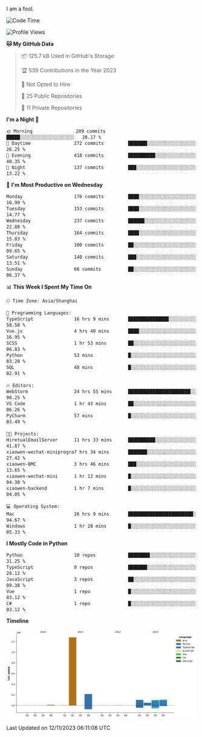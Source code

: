 I am a fool.

<!--START_SECTION:waka-->
![Code Time](http://img.shields.io/badge/Code%20Time-878%20hrs%2015%20mins-blue)

![Profile Views](http://img.shields.io/badge/Profile%20Views-4-blue)

**🐱 My GitHub Data** 

> 📦 125.7 kB Used in GitHub's Storage 
 > 
> 🏆 539 Contributions in the Year 2023
 > 
> 🚫 Not Opted to Hire
 > 
> 📜 25 Public Repositories 
 > 
> 🔑 11 Private Repositories 
 > 
**I'm a Night 🦉** 

```text
🌞 Morning                209 commits         █████░░░░░░░░░░░░░░░░░░░░   20.17 % 
🌆 Daytime                272 commits         ███████░░░░░░░░░░░░░░░░░░   26.25 % 
🌃 Evening                418 commits         ██████████░░░░░░░░░░░░░░░   40.35 % 
🌙 Night                  137 commits         ███░░░░░░░░░░░░░░░░░░░░░░   13.22 % 
```
📅 **I'm Most Productive on Wednesday** 

```text
Monday                   176 commits         ████░░░░░░░░░░░░░░░░░░░░░   16.99 % 
Tuesday                  153 commits         ████░░░░░░░░░░░░░░░░░░░░░   14.77 % 
Wednesday                237 commits         ██████░░░░░░░░░░░░░░░░░░░   22.88 % 
Thursday                 164 commits         ████░░░░░░░░░░░░░░░░░░░░░   15.83 % 
Friday                   100 commits         ██░░░░░░░░░░░░░░░░░░░░░░░   09.65 % 
Saturday                 140 commits         ███░░░░░░░░░░░░░░░░░░░░░░   13.51 % 
Sunday                   66 commits          ██░░░░░░░░░░░░░░░░░░░░░░░   06.37 % 
```


📊 **This Week I Spent My Time On** 

```text
🕑︎ Time Zone: Asia/Shanghai

💬 Programming Languages: 
TypeScript               16 hrs 9 mins       ███████████████░░░░░░░░░░   58.50 % 
Vue.js                   4 hrs 40 mins       ████░░░░░░░░░░░░░░░░░░░░░   16.95 % 
SCSS                     1 hr 53 mins        ██░░░░░░░░░░░░░░░░░░░░░░░   06.83 % 
Python                   53 mins             █░░░░░░░░░░░░░░░░░░░░░░░░   03.20 % 
SQL                      48 mins             █░░░░░░░░░░░░░░░░░░░░░░░░   02.91 % 

🔥 Editors: 
WebStorm                 24 hrs 55 mins      ███████████████████████░░   90.25 % 
VS Code                  1 hr 43 mins        ██░░░░░░░░░░░░░░░░░░░░░░░   06.26 % 
PyCharm                  57 mins             █░░░░░░░░░░░░░░░░░░░░░░░░   03.49 % 

🐱‍💻 Projects: 
HiretualEmailServer      11 hrs 33 mins      ██████████░░░░░░░░░░░░░░░   41.87 % 
xiaowen-wechat-miniprogra7 hrs 34 mins       ███████░░░░░░░░░░░░░░░░░░   27.42 % 
xiaowen-BMC              3 hrs 46 mins       ███░░░░░░░░░░░░░░░░░░░░░░   13.65 % 
xiaowen-wechat-mini      1 hr 12 mins        █░░░░░░░░░░░░░░░░░░░░░░░░   04.38 % 
xiaowen-backend          1 hr 7 mins         █░░░░░░░░░░░░░░░░░░░░░░░░   04.05 % 

💻 Operating System: 
Mac                      26 hrs 9 mins       ████████████████████████░   94.67 % 
Windows                  1 hr 28 mins        █░░░░░░░░░░░░░░░░░░░░░░░░   05.33 % 
```

**I Mostly Code in Python** 

```text
Python                   10 repos            ████████░░░░░░░░░░░░░░░░░   31.25 % 
TypeScript               9 repos             ███████░░░░░░░░░░░░░░░░░░   28.12 % 
JavaScript               3 repos             ██░░░░░░░░░░░░░░░░░░░░░░░   09.38 % 
Vue                      1 repo              █░░░░░░░░░░░░░░░░░░░░░░░░   03.12 % 
C#                       1 repo              █░░░░░░░░░░░░░░░░░░░░░░░░   03.12 % 
```



**Timeline**

![Lines of Code chart](https://raw.githubusercontent.com/VeejaLiu/VeejaLiu/master/assets/bar_graph.png)


 Last Updated on 12/11/2023 06:11:08 UTC
<!--END_SECTION:waka-->
